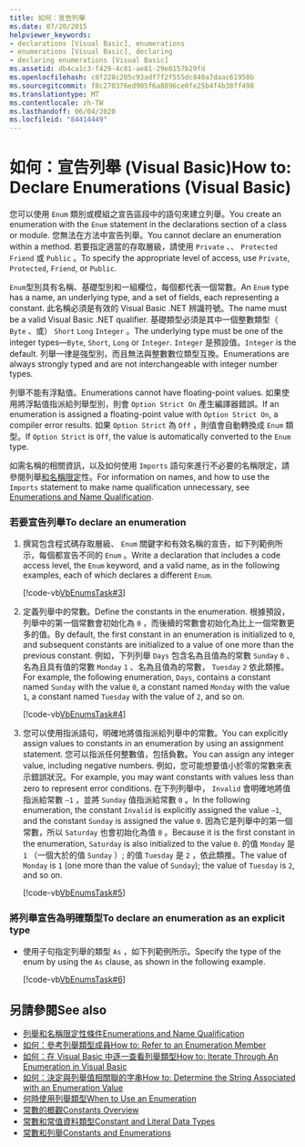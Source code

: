 ```yaml
---
title: 如何：宣告列舉
ms.date: 07/20/2015
helpviewer_keywords:
- declarations [Visual Basic], enumerations
- enumerations [Visual Basic], declaring
- declaring enumerations [Visual Basic]
ms.assetid: db4ca1c3-f429-4c81-ae81-29e0157b29fd
ms.openlocfilehash: c8f228c205c93adf7f2f555dc840a7daac61950b
ms.sourcegitcommit: f8c270376ed905f6a8896ce0fe25b4f4b38ff498
ms.translationtype: MT
ms.contentlocale: zh-TW
ms.lasthandoff: 06/04/2020
ms.locfileid: "84414449"
---
```

# <a name="how-to-declare-enumerations-visual-basic"></a><span data-ttu-id="ca512-102">如何：宣告列舉 (Visual Basic)</span><span class="sxs-lookup"><span data-stu-id="ca512-102">How to: Declare Enumerations (Visual Basic)</span></span>
<span data-ttu-id="ca512-103">您可以使用 `Enum` 類別或模組之宣告區段中的語句來建立列舉。</span><span class="sxs-lookup"><span data-stu-id="ca512-103">You create an enumeration with the `Enum` statement in the declarations section of a class or module.</span></span> <span data-ttu-id="ca512-104">您無法在方法中宣告列舉。</span><span class="sxs-lookup"><span data-stu-id="ca512-104">You cannot declare an enumeration within a method.</span></span> <span data-ttu-id="ca512-105">若要指定適當的存取層級，請使用 `Private` 、、 `Protected` `Friend` 或 `Public` 。</span><span class="sxs-lookup"><span data-stu-id="ca512-105">To specify the appropriate level of access, use `Private`, `Protected`, `Friend`, or `Public`.</span></span>  
  
 <span data-ttu-id="ca512-106">`Enum`型別具有名稱、基礎型別和一組欄位，每個都代表一個常數。</span><span class="sxs-lookup"><span data-stu-id="ca512-106">An `Enum` type has a name, an underlying type, and a set of fields, each representing a constant.</span></span> <span data-ttu-id="ca512-107">此名稱必須是有效的 Visual Basic .NET 辨識符號。</span><span class="sxs-lookup"><span data-stu-id="ca512-107">The name must be a valid Visual Basic .NET qualifier.</span></span> <span data-ttu-id="ca512-108">基礎類型必須是其中一個整數類型（ `Byte` 、或） `Short` `Long` `Integer` 。</span><span class="sxs-lookup"><span data-stu-id="ca512-108">The underlying type must be one of the integer types—`Byte`, `Short`, `Long` or `Integer`.</span></span> <span data-ttu-id="ca512-109">`Integer` 是預設值。</span><span class="sxs-lookup"><span data-stu-id="ca512-109">`Integer` is the default.</span></span> <span data-ttu-id="ca512-110">列舉一律是強型別，而且無法與整數數位類型互換。</span><span class="sxs-lookup"><span data-stu-id="ca512-110">Enumerations are always strongly typed and are not interchangeable with integer number types.</span></span>  
  
 <span data-ttu-id="ca512-111">列舉不能有浮點值。</span><span class="sxs-lookup"><span data-stu-id="ca512-111">Enumerations cannot have floating-point values.</span></span> <span data-ttu-id="ca512-112">如果使用將浮點值指派給列舉型別，則會 `Option Strict On` 產生編譯器錯誤。</span><span class="sxs-lookup"><span data-stu-id="ca512-112">If an enumeration is assigned a floating-point value with `Option Strict On`, a compiler error results.</span></span> <span data-ttu-id="ca512-113">如果 `Option Strict` 為 `Off` ，則值會自動轉換成 `Enum` 類型。</span><span class="sxs-lookup"><span data-stu-id="ca512-113">If `Option Strict` is `Off`, the value is automatically converted to the `Enum` type.</span></span>  
  
 <span data-ttu-id="ca512-114">如需名稱的相關資訊，以及如何使用 `Imports` 語句來進行不必要的名稱限定，請參閱列舉[和名稱限定](enumerations-and-name-qualification.md)性。</span><span class="sxs-lookup"><span data-stu-id="ca512-114">For information on names, and how to use the `Imports` statement to make name qualification unnecessary, see [Enumerations and Name Qualification](enumerations-and-name-qualification.md).</span></span>  
  
### <a name="to-declare-an-enumeration"></a><span data-ttu-id="ca512-115">若要宣告列舉</span><span class="sxs-lookup"><span data-stu-id="ca512-115">To declare an enumeration</span></span>  
  
1. <span data-ttu-id="ca512-116">撰寫包含程式碼存取層級、 `Enum` 關鍵字和有效名稱的宣告，如下列範例所示，每個都宣告不同的 `Enum` 。</span><span class="sxs-lookup"><span data-stu-id="ca512-116">Write a declaration that includes a code access level, the `Enum` keyword, and a valid name, as in the following examples, each of which declares a different `Enum`.</span></span>  
  
     [!code-vb[VbEnumsTask#3](~/samples/snippets/visualbasic/VS_Snippets_VBCSharp/VbEnumsTask/VB/Class2.vb#3)]  
  
2. <span data-ttu-id="ca512-117">定義列舉中的常數。</span><span class="sxs-lookup"><span data-stu-id="ca512-117">Define the constants in the enumeration.</span></span> <span data-ttu-id="ca512-118">根據預設，列舉中的第一個常數會初始化為 `0` ，而後續的常數會初始化為比上一個常數更多的值。</span><span class="sxs-lookup"><span data-stu-id="ca512-118">By default, the first constant in an enumeration is initialized to `0`, and subsequent constants are initialized to a value of one more than the previous constant.</span></span> <span data-ttu-id="ca512-119">例如，下列列舉 `Days` 包含名為且值為的常數 `Sunday` `0` 、名為且具有值的常數 `Monday` `1` 、名為且值為的常數， `Tuesday` `2` 依此類推。</span><span class="sxs-lookup"><span data-stu-id="ca512-119">For example, the following enumeration, `Days`, contains a constant named `Sunday` with the value `0`, a constant named `Monday` with the value `1`, a constant named `Tuesday` with the value of `2`, and so on.</span></span>  
  
     [!code-vb[VbEnumsTask#4](~/samples/snippets/visualbasic/VS_Snippets_VBCSharp/VbEnumsTask/VB/Class2.vb#4)]  
  
3. <span data-ttu-id="ca512-120">您可以使用指派語句，明確地將值指派給列舉中的常數。</span><span class="sxs-lookup"><span data-stu-id="ca512-120">You can explicitly assign values to constants in an enumeration by using an assignment statement.</span></span> <span data-ttu-id="ca512-121">您可以指派任何整數值，包括負數。</span><span class="sxs-lookup"><span data-stu-id="ca512-121">You can assign any integer value, including negative numbers.</span></span> <span data-ttu-id="ca512-122">例如，您可能想要值小於零的常數來表示錯誤狀況。</span><span class="sxs-lookup"><span data-stu-id="ca512-122">For example, you may want constants with values less than zero to represent error conditions.</span></span> <span data-ttu-id="ca512-123">在下列列舉中， `Invalid` 會明確地將值指派給常數 `–1` ，並將 `Sunday` 值指派給常數 `0` 。</span><span class="sxs-lookup"><span data-stu-id="ca512-123">In the following enumeration, the constant `Invalid` is explicitly assigned the value `–1`, and the constant `Sunday` is assigned the value `0`.</span></span> <span data-ttu-id="ca512-124">因為它是列舉中的第一個常數，所以 `Saturday` 也會初始化為值 `0` 。</span><span class="sxs-lookup"><span data-stu-id="ca512-124">Because it is the first constant in the enumeration, `Saturday` is also initialized to the value `0`.</span></span> <span data-ttu-id="ca512-125">的值 `Monday` 是 `1` （一個大於的值 `Sunday` ）; 的值 `Tuesday` 是 `2` ，依此類推。</span><span class="sxs-lookup"><span data-stu-id="ca512-125">The value of `Monday` is `1` (one more than the value of `Sunday`); the value of `Tuesday` is `2`, and so on.</span></span>  
  
     [!code-vb[VbEnumsTask#5](~/samples/snippets/visualbasic/VS_Snippets_VBCSharp/VbEnumsTask/VB/Class2.vb#5)]  
  
### <a name="to-declare-an-enumeration-as-an-explicit-type"></a><span data-ttu-id="ca512-126">將列舉宣告為明確類型</span><span class="sxs-lookup"><span data-stu-id="ca512-126">To declare an enumeration as an explicit type</span></span>  
  
- <span data-ttu-id="ca512-127">使用子句指定列舉的類型 `As` ，如下列範例所示。</span><span class="sxs-lookup"><span data-stu-id="ca512-127">Specify the type of the enum by using the `As` clause, as shown in the following example.</span></span>  
  
     [!code-vb[VbEnumsTask#6](~/samples/snippets/visualbasic/VS_Snippets_VBCSharp/VbEnumsTask/VB/Class2.vb#6)]  
  
## <a name="see-also"></a><span data-ttu-id="ca512-128">另請參閱</span><span class="sxs-lookup"><span data-stu-id="ca512-128">See also</span></span>

- [<span data-ttu-id="ca512-129">列舉和名稱限定性條件</span><span class="sxs-lookup"><span data-stu-id="ca512-129">Enumerations and Name Qualification</span></span>](enumerations-and-name-qualification.md)
- [<span data-ttu-id="ca512-130">如何：參考列舉類型成員</span><span class="sxs-lookup"><span data-stu-id="ca512-130">How to: Refer to an Enumeration Member</span></span>](how-to-refer-to-an-enumeration-member.md)
- [<span data-ttu-id="ca512-131">如何：在 Visual Basic 中逐一查看列舉類型</span><span class="sxs-lookup"><span data-stu-id="ca512-131">How to: Iterate Through An Enumeration in Visual Basic</span></span>](how-to-iterate-through-an-enumeration.md)
- [<span data-ttu-id="ca512-132">如何：決定與列舉值相關聯的字串</span><span class="sxs-lookup"><span data-stu-id="ca512-132">How to: Determine the String Associated with an Enumeration Value</span></span>](how-to-determine-the-string-associated-with-an-enumeration-value.md)
- [<span data-ttu-id="ca512-133">何時使用列舉類型</span><span class="sxs-lookup"><span data-stu-id="ca512-133">When to Use an Enumeration</span></span>](when-to-use-an-enumeration.md)
- [<span data-ttu-id="ca512-134">常數的概觀</span><span class="sxs-lookup"><span data-stu-id="ca512-134">Constants Overview</span></span>](constants-overview.md)
- [<span data-ttu-id="ca512-135">常數和常值資料類型</span><span class="sxs-lookup"><span data-stu-id="ca512-135">Constant and Literal Data Types</span></span>](constant-and-literal-data-types.md)
- [<span data-ttu-id="ca512-136">常數和列舉</span><span class="sxs-lookup"><span data-stu-id="ca512-136">Constants and Enumerations</span></span>](../../../language-reference/constants-and-enumerations.md)
